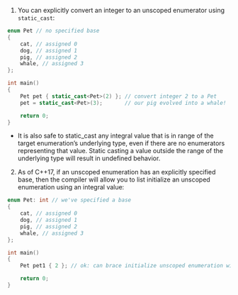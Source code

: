 1. You can explicitly convert an integer to an unscoped enumerator using `static_cast`:

```cpp
enum Pet // no specified base
{
    cat, // assigned 0
    dog, // assigned 1
    pig, // assigned 2
    whale, // assigned 3
};

int main()
{
    Pet pet { static_cast<Pet>(2) }; // convert integer 2 to a Pet
    pet = static_cast<Pet>(3);       // our pig evolved into a whale!

    return 0;
}
```
- It is also safe to static_cast any integral value that is in range of the target enumeration’s underlying type, even if there are no enumerators representing that value. Static casting a value outside the range of the underlying type will result in undefined behavior.

2. As of C++17, if an unscoped enumeration has an explicitly specified base, then the compiler will allow you to list initialize an unscoped enumeration using an integral value:
```cpp
enum Pet: int // we've specified a base
{
    cat, // assigned 0
    dog, // assigned 1
    pig, // assigned 2
    whale, // assigned 3
};

int main()
{
    Pet pet1 { 2 }; // ok: can brace initialize unscoped enumeration with specified base with integer (C++17)

    return 0;
}
```